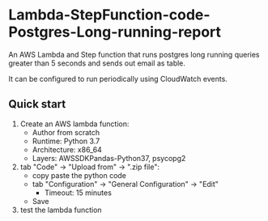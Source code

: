 # Lambda-StepFunction-code-Postgres-Long-running-report

An AWS Lambda and Step function that runs postgres long running queries greater than 5 seconds and sends out email as table.

It can be configured to run periodically using CloudWatch events.

## Quick start

1. Create an AWS lambda function:
    - Author from scratch
    - Runtime: Python 3.7
    - Architecture: x86_64
    - Layers: AWSSDKPandas-Python37, psycopg2
2. tab "Code" -> "Upload from" -> ".zip file":
    - copy paste the python code 
    - tab "Configuration" -> "General Configuration" -> "Edit"
        - Timeout: 15 minutes
    - Save
3. test the lambda function 
